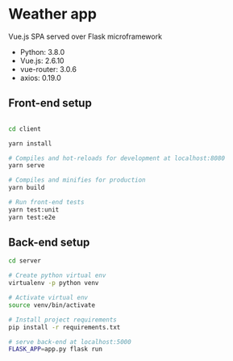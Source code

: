 # Weather app 
Vue.js SPA served over Flask microframework

* Python: 3.8.0
* Vue.js: 2.6.10
* vue-router: 3.0.6
* axios: 0.19.0


## Front-end setup

``` bash

cd client

yarn install

# Compiles and hot-reloads for development at localhost:8080
yarn serve

# Compiles and minifies for production
yarn build

# Run front-end tests
yarn test:unit
yarn test:e2e
```

## Back-end setup

``` bash
cd server

# Create python virtual env 
virtualenv -p python venv

# Activate virtual env
source venv/bin/activate

# Install project requirements
pip install -r requirements.txt

# serve back-end at localhost:5000
FLASK_APP=app.py flask run

```
